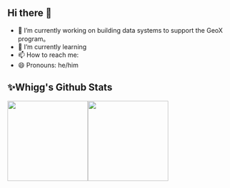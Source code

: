 ## Hi there 👋

- 🔭     I’m currently working on building data systems to support the GeoX program。
- 🌱     I’m currently learning
- 📫     How to reach me:
- 😄     Pronouns: he/him

## ✨Whigg's Github Stats
<img align="" height="180px" src="https://github-readme-stats.vercel.app/api?username=whigg&show_icons=true&count_private=true&include_all_commits=true&hide_title=true&line_height=21&bg_color=0,EC6C6C,FFD479,FFFC79,73FA79&theme=graywhite&locale=cn"/><img align="" height="180px" src="https://github-readme-stats.vercel.app/api/top-langs/?username=whigg&hide_title=true&hide_border=true&layout=compact&bg_color=0,73FA79,73FDFF,D783FF&theme=graywhite&locale=cn"/>
